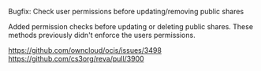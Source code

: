 Bugfix: Check user permissions before updating/removing public shares

Added permission checks before updating or deleting public shares. These methods previously didn't enforce the users permissions. 

https://github.com/owncloud/ocis/issues/3498
https://github.com/cs3org/reva/pull/3900

